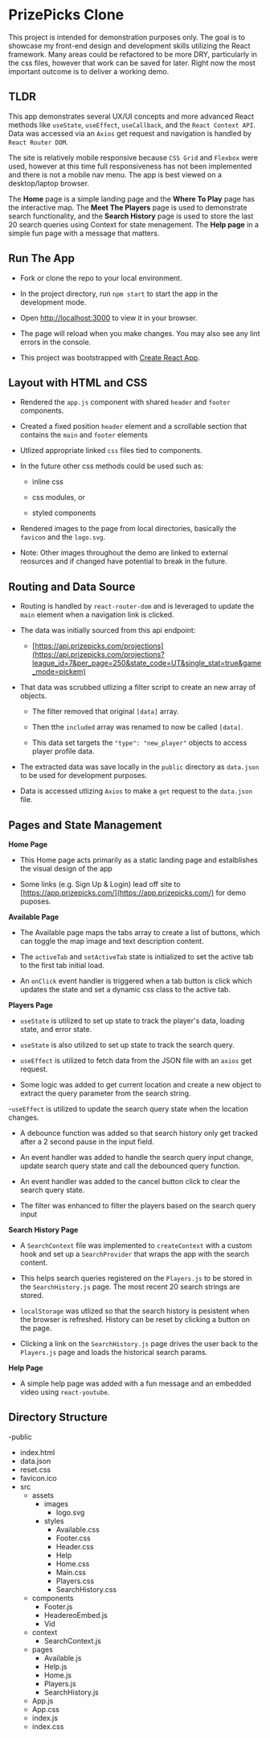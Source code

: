 # PrizePicks Clone

This project is intended for demonstration purposes only. The goal is to showcase my front-end design and development skills utilizing the React framework. Many areas could be refactored to be more DRY, particularly in the css files, however that work can be saved for later. Right now the most important outcome is to deliver a working demo.

## TLDR

This app demonstrates several UX/UI concepts and more advanced React methods like `useState`, `useEffect`, `useCallback`, and the `React Context API`. Data was accessed via an `Axios` get request and navigation is handled by `React Router DOM`. 

The site is relatively mobile responsive because `CSS Grid` and `Flexbox` were used, however at this time full responsiveness has not been implemented and there is not a mobile nav menu. The app is best viewed on a desktop/laptop browser.

The **Home** page is a simple landing page and the **Where To Play** page has the interactive map. The **Meet The Players** page is used to demonstrate search functionality, and the **Search History** page is used to store the last 20 search queries using Context for state menagement. The **Help page** in a simple fun page with a message that matters.

## Run The App

- Fork or clone the repo to your local environment.
  
- In the project directory, run `npm start` to start the app in the development mode.
  
- Open [http://localhost:3000](http://localhost:3000) to view it in your browser.
  
- The page will reload when you make changes. You may also see any lint errors in the console.
  
- This project was bootstrapped with [Create React App](https://github.com/facebook/create-react-app).

## Layout with HTML and CSS

- Rendered the `app.js` component with shared `header` and `footer` components.
  
- Created a fixed position `header` element and a scrollable section that contains the `main` and `footer` elements
  
- Utlized appropriate linked `css` files tied to components.

- In the future other css methods could be used such as:

   - inline css

  - css modules, or

  - styled components

- Rendered images to the page from local directories, basically the `favicon` and the `logo.svg`.

- Note: Other images throughout the demo are linked to external reosurces and if changed have potential to break in the future.

## Routing and Data Source

- Routing is handled by `react-router-dom` and is leveraged to update the `main` element when a navigation link is clicked.

- The data was initially sourced from this api endpoint:

  - [https://api.prizepicks.com/projections](https://api.prizepicks.com/projections?league_id=7&per_page=250&state_code=UT&single_stat=true&game_mode=pickem)
 
- That data was scrubbed utlizing a filter script to create an new array of objects.

  - The filter removed that original `[data]` array.

  - Then tthe `included` array was renamed to now be called `[data]`.

  - This data set targets the `"type": "new_player"` objects to access player profile data.
 
- The extracted data was save locally in the `public` directory as `data.json` to be used for development purposes.

- Data is accessed utlizing `Axios` to make a `get` request to the `data.json` file.

## Pages and State Management

**Home Page**
- This Home page acts primarily as a static landing page and estalblishes the visual design of the app

- Some links (e.g. Sign Up & Login) lead off site to [https://app.prizepicks.com/](https://app.prizepicks.com/) for demo puposes.

**Available Page**
- The Available page maps the tabs array to create a list of buttons, which can toggle the map image and text description content.

- The `activeTab` and `setActiveTab` state is initialized to set the active tab to the first tab initial load.

- An `onClick` event handler is triggered when a tab button is click which updates the state and set a dynamic css class to the active tab.

**Players Page**
- `useState` is utilized to set up state to track the player's data, loading state, and error state.

- `useState` is also utilized to set up state to track the search query.
 
- `useEffect` is utilized to fetch data from the JSON file with an `axios` get request.

- Some logic was added to get current location and create a new object to extract the query parameter from the search string.

-`useEffect` is utilized  to update the search query state when the location changes.

- A debounce function was added so that search history only get tracked after a 2 second pause in the input field.

- An event handler was added to handle the search query input change, update search query state and call the debounced query function.

- An event handler was added to the cancel button click to clear the search query state.

- The filter was enhanced to filter the players based on the search query input

**Search History Page**
- A `SearchContext` file was implemented to `createContext` with a custom hook and set up a `SearchProvider` that wraps the app with the search content.

- This helps search queries registered on the `Players.js` to be stored in the `SearchHistory.js` page. The most recent 20 search strings are stored.

- `localStorage` was utlized so that the search history is pesistent when the browser is refreshed. History can be reset by clicking a button on the page.

- Clicking a link on the `SearchHistory.js` page drives the user back to the `Players.js` page and loads the historical search params.

**Help Page**
- A simple help page was added with a fun message and an embedded video using `react-youtube`.

## Directory Structure
-public
  - index.html
  -  data.json
  -  reset.css
  -  favicon.ico
- src
  - assets
    - images
      - logo.svg
    - styles
      - Available.css
      - Footer.css
      - Header.css
      - Help
      - Home.css
      - Main.css
      - Players.css
      - SearchHistory.css
  - components
    - Footer.js
    - HeadereoEmbed.js
    - Vid
  - context
    - SearchContext.js
  - pages
    - Available.js
    - Help.js
    - Home.js
    - Players.js
    - SearchHistory.js
  - App.js
  - App.css
  - index.js
  - index.css



